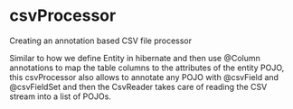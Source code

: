 # csvProcessor
Creating an annotation based CSV file processor

Similar to how we define Entity in hibernate and then use @Column annotations to map the table columns to the attributes of the entity POJO, this csvProcessor also allows to annotate any POJO with @csvField and @csvFieldSet and then the CsvReader takes care of reading the CSV stream into a list of POJOs.
